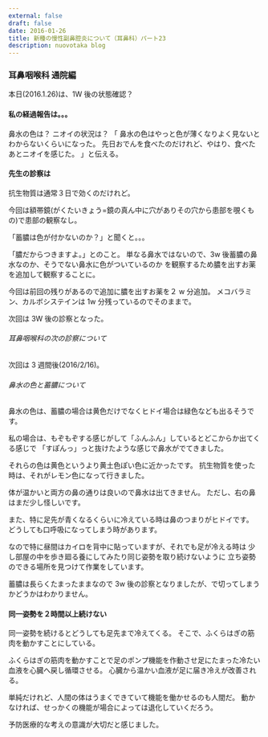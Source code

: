 ```yaml
---
external: false
draft: false
date: 2016-01-26
title: 新種の慢性副鼻腔炎について（耳鼻科）パート23
description: nuovotaka blog
---
```


### 耳鼻咽喉科 通院編

本日(2016.1.26)は、1W 後の状態確認？

#### 私の経過報告は。。。

鼻水の色は？
ニオイの状況は？
「
鼻水の色はやっと色が薄くなりよく見ないとわからないくらいになった。
先日おでんを食べたのだけれど、やはり、食べたあとニオイを感じた。
」と伝える。

#### 先生の診察は

抗生物質は通常３日で効くのだけれど。

今回は額帯鏡(がくたいきょう=鏡の真ん中に穴がありその穴から患部を覗くもの)で患部の観察なし。

「蓄膿は色が付かないのか？」と聞くと。。。

「膿だからつきますよ。」とのこと。
単なる鼻水ではないので、3w 後蓄膿の鼻水なのか、そうでない鼻水に色がついているのか
を観察するため膿を出すお薬を追加して観察することに。

今回は前回の残りがあるので追加に膿を出すお薬を２ w 分追加。
メコバラミン、カルボシステインは 1w 分残っているのでそのままで。

次回は 3W 後の診察となった。

###### 耳鼻咽喉科の次の診察について

次回は 3 週間後(2016/2/16)。

###### 鼻水の色と蓄膿について

鼻水の色は、蓄膿の場合は黄色だけでなくヒドイ場合は緑色なども出るそうです。

私の場合は、もぞもぞする感じがして「ふんふん」しているとどこからか出てくる感じで
「すぽんっ」っと抜けたような感じで鼻水がでてきました。

それらの色は黄色というより黄土色ぽい色に近かったです。
抗生物質を使った時は、それがレモン色になって行きました。

体が温かいと両方の鼻の通りは良いので鼻水は出てきません。
ただし、右の鼻はまだ少し怪しいです。

また、特に足先が青くなるくらいに冷えている時は鼻のつまりがヒドイです。
どうしても口呼吸になってしまう時があります。

なので特に昼間はカイロを背中に貼っていますが、それでも足が冷える時は
少し部屋の中を歩き廻る養にしてみたり同じ姿勢を取り続けないように
立ち姿勢のできる場所を見つけて作業をしています。

蓄膿は長らくたまったままなので 3w 後の診察となりましたが、で切ってしまうかどうかはわかりません。

#### 同一姿勢を２時間以上続けない

同一姿勢を続けるとどうしても足先まで冷えてくる。
そこで、ふくらはぎの筋肉を動かすことにしている。

ふくらはぎの筋肉を動かすことで足のポンプ機能を作動させ足にたまった冷たい血液を心臓へ戻し循環させる。
心臓から温かい血液が足に届き冷えが改善される。

単純だけれど、人間の体はうまくできていて機能を働かせるのも人間だ。
動かなければ、せっかくの機能が場合によっては退化していくだろう。

予防医療的な考えの意識が大切だと感じました。
